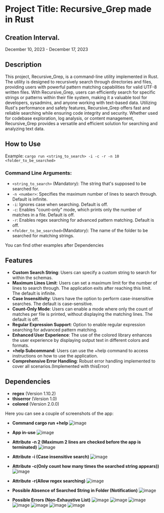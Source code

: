 # Project Title: Recursive_Grep made in Rust

## Creation Interval.
December 10, 2023 - December 17, 2023

## Description
This project, Recursive_Grep, is a command-line utility implemented in Rust. The utility is designed to recursively search through directories and files, providing users with powerful pattern matching capabilities for valid UTF-8 written files.
With Recursive_Grep, users can efficiently search for specific strings or patterns within their file system, making it a valuable tool for developers, sysadmins, and anyone working with text-based data.
Utilizing Rust's performance and safety features, Recursive_Grep offers fast and reliable searching while ensuring code integrity and security.
Whether used for codebase exploration, log analysis, or content management, Recursive_Grep provides a versatile and efficient solution for searching and analyzing text data.

## How to Use

Example: `cargo run <string_to_search> -i -c -r -n 10 <folder_to_be_searched>`

### Command Line Arguments:

- `<string_to_search>` (Mandatory): The string that's supposed to be searched for.
- `-n <number>`: Specifies the maximum number of lines to search through. Default is infinite.
- `-i`: Ignores case when searching. Default is off.
- `-c`: Enables "count-only" mode, which prints only the number of matches in a file. Default is off.
- `-r`: Enables regex searching for advanced pattern matching. Default is off.
- `<folder_to_be_searched>`(Mandatory): The name of the folder to be searched for matching strings.

You can find other examples after Dependencies

## Features

- **Custom Search String**: Users can specify a custom string to search for within the schemas.
- **Maximum Lines Limit**: Users can set a maximum limit for the number of lines to search through. The application exits after reaching this limit. The default is infinite.
- **Case Insensitivity**: Users have the option to perform case-insensitive searches. The default is case-sensitive.
- **Count-Only Mode**: Users can enable a mode where only the count of matches per file is printed, without displaying the matching lines. The default is off.
- **Regular Expression Support**: Option to enable regular expression searching for advanced pattern matching.
- **Enhanced User Experience**: The use of the colored library enhances the user experience by displaying output text in different colors and formats.
- **+help Subcommand**: Users can use the +help command to access instructions on how to use the application.
- **Comprehensive Error Handling**: Robust error handling implemented to cover all scenarios.(Implemented with thisError)

## Dependencies

- **regex** (Version 1.10.2)
- **thiserror** (Version 1.0)
- **colored** (Version 2.0.0)

Here you can see a couple of screenshots of the app:

- **Command cargo run +help**
![image](https://github.com/AlexandruRoscaPOO/Recursive_Grep/assets/113398639/6ebf7d92-4555-4d66-bb6c-1f4536bef216)

- **App in-use**
![image](https://github.com/AlexandruRoscaPOO/Recursive_Grep/assets/113398639/779850c0-d0ef-4b03-a8c2-aa816d21b26a)
- **Attribute -n 2 (Maximum 2 lines are checked before the app is terminated)**
![image](https://github.com/AlexandruRoscaPOO/Recursive_Grep/assets/113398639/6e5439a7-ccc6-40c2-a7d3-5c8a212cac90)
- **Attribute -i (Case insensitive search)**
![image](https://github.com/AlexandruRoscaPOO/Recursive_Grep/assets/113398639/5f538bdd-552d-4d9d-b90b-6a25a64142b9)
- **Attribute -c(Only count how many times the searched string appears))**
![image](https://github.com/AlexandruRoscaPOO/Recursive_Grep/assets/113398639/d6a08f0b-225f-4fcd-83fe-7c4a01aa41db)
- **Attribute -r(Allow regex searching)**
![image](https://github.com/AlexandruRoscaPOO/Recursive_Grep/assets/113398639/0976f439-2bba-45b9-b8f3-4be672588366)
- **Possible Absence of Searched String in Folder (Notification)**
![image](https://github.com/AlexandruRoscaPOO/Recursive_Grep/assets/113398639/a4bdfe64-587c-4a60-ae8b-43ad327a140e)
- **Possible Errors (Non-Exhaustive List)**
![image](https://github.com/AlexandruRoscaPOO/Recursive_Grep/assets/113398639/e2fd2d9b-f1e1-44ba-95d2-09f2d1043132)
![image](https://github.com/AlexandruRoscaPOO/Recursive_Grep/assets/113398639/388a6987-fd91-47ab-8614-b2b87a804c40)
![image](https://github.com/AlexandruRoscaPOO/Recursive_Grep/assets/113398639/f5bcb1aa-5d2b-4205-b469-02e5257135f6)
![image](https://github.com/AlexandruRoscaPOO/Recursive_Grep/assets/113398639/a4ca2658-de51-4ecd-a9ff-0fc2bfc50973)
![image](https://github.com/AlexandruRoscaPOO/Recursive_Grep/assets/113398639/6586a706-6225-4ac6-b4cb-74a19771c974)
![image](https://github.com/AlexandruRoscaPOO/Recursive_Grep/assets/113398639/a8813cec-ca4b-4687-bb7a-497ece6d6bcb)
![image](https://github.com/AlexandruRoscaPOO/Recursive_Grep/assets/113398639/9debd02d-2f58-4aef-bdba-af6a1d8353f7)




